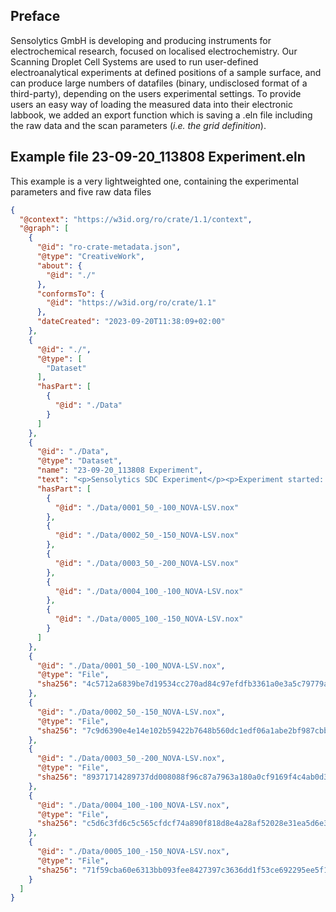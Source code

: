 ## Preface
Sensolytics GmbH is developing and producing instruments for electrochemical research, focused on localised electrochemistry. Our Scanning Droplet Cell Systems are used to run user-defined electroanalytical experiments at defined positions of a sample surface, and can produce large numbers of datafiles (binary, undisclosed format of a third-party), depending on the users experimental settings. To provide users an easy way of loading the measured data into their electronic labbook, we added an export function which is saving a .eln file including the raw data and the scan parameters (*i.e. the grid definition*).

## Example file 23-09-20_113808 Experiment.eln
This example is a very lightweighted one, containing the experimental parameters and five raw data files
```json
{
  "@context": "https://w3id.org/ro/crate/1.1/context",
  "@graph": [
    {
      "@id": "ro-crate-metadata.json",
      "@type": "CreativeWork",
      "about": {
        "@id": "./"
      },
      "conformsTo": {
        "@id": "https://w3id.org/ro/crate/1.1"
      },
      "dateCreated": "2023-09-20T11:38:09+02:00"
    },
    {
      "@id": "./",
      "@type": [
        "Dataset"
      ],
      "hasPart": [
        {
          "@id": "./Data"
        }
      ]
    },
    {
      "@id": "./Data",
      "@type": "Dataset",
      "name": "23-09-20_113808 Experiment",
      "text": "<p>Sensolytics SDC Experiment</p><p>Experiment started: 20.09.2023 11:36:58</p><p></p><p>XLength [µm]: 200</p><p>XIncrement [µm]: 50</p><p>YLength [µm]: -200</p><p>YIncrement [µm]: 50</p><p>TravelSpeed [µm/s]: 5000</p><p>Scan Direction X lines: False</p><p></p><p>Dispensing Speed [µL/s]: 25</p><p>Dispensing Volume [µL]: 150</p><p>Aspiration Speed [µL/s]: 25</p><p>Aspiration Volume [µL]: 100</p><p></p><p>Force [mN]: 0</p><p>ControlLoopKp [µm/mN]: 0.05</p><p>ApproachSpeed [µm/s]: 1000</p><p></p><p>Waste position: 2000 µm, 25000 µm, 25000 µm</p><p>Dip position: 20419.2 µm, 22456 µm, 11545.5 µm</p><p>Start position: 0 µm, 0 µm</p><p>Travel height waste: 15000 µm</p><p>Travel height sample:  11000 µm</p><p></p><p>Procedure: NOVA-LSV.nox</p><p></p><p>Point coordinates relative to the start position in µm:</p><p>50, -100</p><p>50, -150</p><p>50, -200</p><p>100, -100</p><p>100, -150</p><p></p>",
      "hasPart": [
        {
          "@id": "./Data/0001_50_-100_NOVA-LSV.nox"
        },
        {
          "@id": "./Data/0002_50_-150_NOVA-LSV.nox"
        },
        {
          "@id": "./Data/0003_50_-200_NOVA-LSV.nox"
        },
        {
          "@id": "./Data/0004_100_-100_NOVA-LSV.nox"
        },
        {
          "@id": "./Data/0005_100_-150_NOVA-LSV.nox"
        }
      ]
    },
    {
      "@id": "./Data/0001_50_-100_NOVA-LSV.nox",
      "@type": "File",
      "sha256": "4c5712a6839be7d19534cc270ad84c97efdfb3361a0e3a5c79779a1e6ae8188d"
    },
    {
      "@id": "./Data/0002_50_-150_NOVA-LSV.nox",
      "@type": "File",
      "sha256": "7c9d6390e4e14e102b59422b7648b560dc1edf06a1abe2bf987cbbb1ab78acde"
    },
    {
      "@id": "./Data/0003_50_-200_NOVA-LSV.nox",
      "@type": "File",
      "sha256": "89371714289737dd008088f96c87a7963a180a0cf9169f4c4ab0d3d9f24de0b3"
    },
    {
      "@id": "./Data/0004_100_-100_NOVA-LSV.nox",
      "@type": "File",
      "sha256": "c5d6c3fd6c5c565cfdcf74a890f818d8e4a28af52028e31ea5d6e3b5862b000b"
    },
    {
      "@id": "./Data/0005_100_-150_NOVA-LSV.nox",
      "@type": "File",
      "sha256": "71f59cba60e6313bb093fee8427397c3636dd1f53ce692295ee5f19b38cbf82b"
    }
  ]
}
```